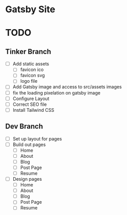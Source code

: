 # Gatsby Site

# TODO

## Tinker Branch

- [ ] Add static assets
  - [ ] favicon ico
  - [ ] favicon svg
  - [ ] logo file
- [ ] Add Gatsby image and access to src/assets images
- [ ] fix the loading pixelation on gatsby image
- [ ] Configure Layout
- [ ] Correct SEO file
- [ ] Install Tailwind CSS

## Dev Branch

- [ ] Set up layout for pages
- [ ] Build out pages
  - [ ] Home
  - [ ] About
  - [ ] Blog
  - [ ] Post Page
  - [ ] Resume
- [ ] Design pages
  - [ ] Home
  - [ ] About
  - [ ] Blog
  - [ ] Post Page
  - [ ] Resume
